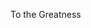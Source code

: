 To the Greatness

<!---
Biolater/Biolater is a ✨ special ✨ repository because its `README.md` (this file) appears on your GitHub profile.
You can click the Preview link to take a look at your changes.
--->
